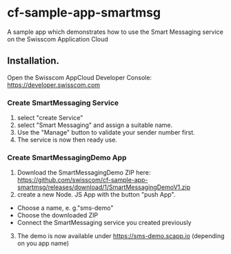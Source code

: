 # cf-sample-app-smartmsg
A sample app which demonstrates how to use the Smart Messaging service on the Swisscom Application Cloud

## Installation.
Open the Swisscom AppCloud Developer Console: https://developer.swisscom.com

### Create SmartMessaging Service
1. select "create Service"
2. select "Smart Messaging" and assign a suitable name.
3. Use the "Manage" button to validate your sender number first.
4. The service is now then ready use.

### Create SmartMessagingDemo App
1. Download the SmartMessagingDemo ZIP here: https://github.com/swisscom/cf-sample-app-smartmsg/releases/download/1/SmartMessagingDemoV1.zip
2. create a new Node. JS App with the button "push App".
* Choose a name, e. g."sms-demo"
* Choose the downloaded ZIP
* Connect the SmartMessaging service you created previously
3. The demo is now available under https://sms-demo.scapp.io (depending on you app name)


